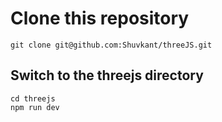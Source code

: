 # Clone this repository

```
git clone git@github.com:Shuvkant/threeJS.git
```

## Switch to the threejs directory

```
cd threejs
npm run dev
```
